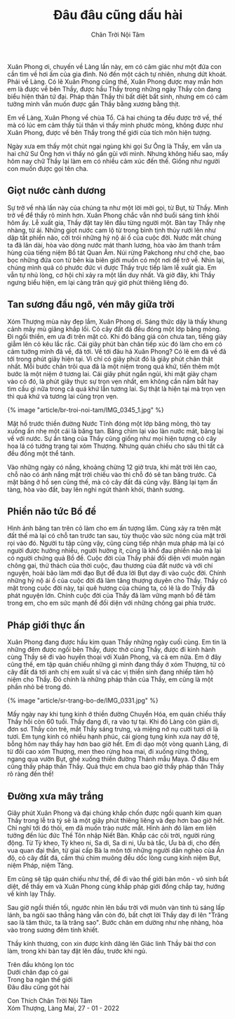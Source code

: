 ﻿---
title: Đâu đâu cũng dấu hài
author: Chân Trời Nội Tâm
---

Xuân Phong ơi, chuyến về Làng lần này, em có cảm giác như một đứa con cần tìm về hơi ấm của gia đình. Nó đến một cách tự nhiên, nhưng dứt khoát. Phải về Làng. Có lẽ Xuân Phong cũng thế, Xuân Phong được may mắn hơn em là được về bên Thầy, được hầu Thầy trong những ngày Thầy còn đang biểu hiện thân tứ đại. Pháp thân Thầy thì bất diệt bất sinh, nhưng em có cảm tưởng mình vẫn muốn được gần Thầy bằng xương bằng thịt.

Em về Làng, Xuân Phong về chùa Tổ. Cả hai chúng ta đều được trở về, thế mà có lúc em cảm thấy tủi thân vì thấy mình phước mỏng, không được như Xuân Phong, được về bên Thầy trong thế giới của tích môn hiện tượng.

Ngày xưa em thấy một chút ngại ngùng khi gọi Sư Ông là Thầy, em vẫn ưa hai chữ Sư Ông hơn vì thấy nó gần gũi với mình. Nhưng không hiểu sao, mấy hôm nay chữ Thầy lại làm em có nhiều cảm xúc đến thế. Giống như người con muốn được gọi tên cha.

## Giọt nước cành dương

Sự trở về nhà lần này của chúng ta như một lời mời gọi, từ Bụt, từ Thầy. Mình trở về để thấy rõ mình hơn. Xuân Phong chắc vẫn nhớ buổi sáng tinh khôi hôm ấy. Lễ xuất gia, Thầy đặt tay lên đầu từng người một. Bàn tay Thầy nhẹ nhàng, từ ái. Những giọt nước cam lộ từ trong bình tịnh thủy rưới lên như dập tắt phiền não, cởi trói những hỷ nộ ái ố của cuộc đời. Nước mắt chúng ta đã lăn dài, hòa vào dòng nước mát thanh lương, hòa vào âm thanh trầm hùng của tiếng niệm Bồ tát Quan Âm. Núi rừng Pakchong như chở che, bao bọc những đứa con từ bên kia biên giới muốn có một nơi để trở về. Nhìn lại, chúng mình quả có phước đức vì được Thầy trực tiếp làm lễ xuất gia. Em vẫn tự nhủ lòng, cơ hội chỉ xảy ra một lần duy nhất. Và giờ đây, khi Thầy ngưng biểu hiện, em lại càng trân quý giờ phút thiêng liêng đó.

## Tan sương đầu ngõ, vén mây giữa trời

Xóm Thượng mùa này đẹp lắm, Xuân Phong ơi. Sáng thức dậy là thấy khung cảnh mây mù giăng khắp lối. Cỏ cây đất đá đều đóng một lớp băng mỏng. Đi ngồi thiền, em ưa đi trên mặt cỏ. Khi đó băng giá còn chưa tan, tiếng giày giẫm lên cỏ kêu lắc rắc. Cái giây phút bàn chân tiếp xúc đó làm cho em có cảm tưởng mình đã về, đã tới. Về tới đâu hả Xuân Phong? Có lẽ em đã về đã tới trong phút giây hiện tại. Vì chỉ có giây phút đó là giây phút chân thật nhất. Mỗi bước chân trôi qua đã là một niệm trong quá khứ, tiến thêm một bước là một niệm ở tương lai. Cái giây phút ngắn ngủi, khi mặt giày chạm vào cỏ đó, là phút giây thực sự trọn vẹn nhất, em không cần nắm bắt hay tìm cầu gì nữa trong cả quá khứ lẫn tương lai. Sự thật là hiện tại mà trọn vẹn thì quá khứ và tương lai cũng trọn vẹn.

{% image "article/br-troi-noi-tam/IMG_0345_1.jpg" %}

Mặt hồ trước thiền đường Nước Tĩnh đóng một lớp băng mỏng, thò tay xuống ấn nhẹ một cái là băng tan. Băng chìm lại vào làn nước mát, băng lại về với nước. Sự ẩn tàng của Thầy cũng giống như mọi hiện tượng cỏ cây hoa lá có tướng trạng tại xóm Thượng. Nhưng quán chiếu cho sâu thì tất cả đều đồng một thể tánh.

Vào những ngày có nắng, khoảng chừng 12 giờ trưa, khi mặt trời lên cao, chỗ nào có ánh nắng mặt trời chiếu vào thì chỗ đó sẽ tan băng trước. Cả mặt băng ở hồ sen cũng thế, mà cỏ cây đất đá cũng vậy. Băng lại tạm ẩn tàng, hòa vào đất, bay lên nghi ngút thành khói, thành sương.

## Phiền não tức Bồ đề

Hình ảnh băng tan trên cỏ làm cho em ấn tượng lắm. Cùng xảy ra trên mặt đất thế mà lại có chỗ tan trước tan sau, tùy thuộc vào sức nóng của mặt trời rọi vào đó. Người tu tập cũng vậy, cũng cùng tiếp nhận mưa pháp mà lại có người được hưởng nhiều, người hưởng ít, cũng là khổ đau phiền não mà lại có người chứng quả Bồ đề. Cuộc đời của Thầy phải đối diện với muôn ngàn chông gai, thử thách của thời cuộc, đau thương của đất nước và với chí nguyện, hoài bão làm mới đạo Bụt để đưa lời Bụt dạy đi vào cuộc đời. Chính những hỷ nộ ái ố của cuộc đời đã làm tăng thượng duyên cho Thầy. Thầy có mặt trong cuộc đời này, tại quê hương của chúng ta, có lẽ là do Thầy đã phát nguyện lớn. Chính cuộc đời của Thầy đã làm vững mạnh bồ đề tâm trong em, cho em sức mạnh để đối diện với những chông gai phía trước.

## Pháp giới thực ấn

Xuân Phong đang được hầu kim quan Thầy những ngày cuối cùng. Em tin là những đêm được ngồi bên Thầy, được thở cùng Thầy, được đi kinh hành cùng Thầy sẽ đi vào huyền thoại với Xuân Phong, và cả em nữa. Em ở đây cũng thế, em tập quán chiếu những gì mình đang thấy ở xóm Thượng, từ cỏ cây đất đá tới anh chị em xuất sĩ và các vị thiền sinh đang nhiếp tâm hộ niệm cho Thầy. Đó chính là những pháp thân của Thầy, em cũng là một phần nhỏ bé trong đó.

{% image "article/sr-trang-bo-de/IMG_0331.jpg" %}

Mấy ngày nay khi tụng kinh ở thiền đường Chuyển Hóa, em quán chiếu thấy Thầy hồi còn 60 tuổi. Thầy đang đi, ra vào tự tại. Khi đó Làng còn giản dị, đơn sơ. Thầy còn trẻ, mắt Thầy sáng trưng, và miệng nở nụ cười tươi ơi là tươi. Em tụng kinh có nhiều hạnh phúc, cái giọng tụng kinh xưa nay dở tệ, bỗng hôm nay thấy hay hơn bao giờ hết. Em đi dạo một vòng quanh Làng, đi từ đồi cao xóm Thượng, men theo rừng hoa mai, đi xuống rừng thông, ngang qua vườn Bụt, ghé xuống thiền đường Thánh mẫu Maya. Ở đâu em cũng thấy pháp thân Thầy. Quả thực em chưa bao giờ thấy pháp thân Thầy rõ ràng đến thế!

## Đường xưa mây trắng

Giây phút Xuân Phong và đại chúng khắp chốn được ngồi quanh kim quan Thầy trong lễ trà tỳ sẽ là một giây phút thiêng liêng và đẹp hơn bao giờ hết. Chỉ nghĩ tới đó thôi, em đã muốn trào nước mắt. Hình ảnh đó làm em liên tưởng đến lúc đức Thế Tôn nhập Niết Bàn. Khắp các cõi trời, người rúng động. Từ Tỳ kheo, Tỳ kheo ni, Sa di, Sa di ni, Ưu bà tắc, Ưu bà di, cho đến vua quan đại thần, từ giai cấp Bà la môn tới những người dân nghèo của Ấn độ, cỏ cây đất đá, cầm thú chim muông đều dốc lòng cung kính niệm Bụt, niệm Pháp, niệm Tăng.

Em cũng sẽ tập quán chiếu như thế, để đi vào thế giới bản môn - vô sinh bất diệt, để thấy em và Xuân Phong cùng khắp pháp giới đồng chắp tay, hướng về kính lạy Thầy.

Sau giờ ngồi thiền tối, ngước nhìn lên bầu trời với muôn vàn tinh tú sáng lấp lánh, ba ngôi sao thẳng hàng vẫn còn đó, bất chợt lời Thầy dạy đi lên "Trăng sao là tâm thức, ta là trăng sao". Bước chân em dường như nhẹ nhàng, hòa vào trong sương đêm tinh khiết. 

Thầy kính thương, con xin được kính dâng lên Giác linh Thầy bài thơ con làm, trong khi bàn tay đặt lên đầu, trước khi ngủ.

<div class="verse"><p>
    Trên đầu không lọn tóc<br/>
    Dưới chân đạp cỏ gai<br/>
    Trong ba ngàn thế giới<br/>
    Đâu đâu cũng gót hài</p></div>

<p class="noIndent">Con Thích Chân Trời Nội Tâm<br/>
Xóm Thượng, Làng Mai, 27 - 01 - 2022</p>
